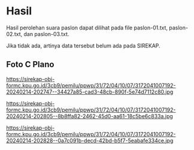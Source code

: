 # Hasil

Hasil perolehan suara paslon dapat dilihat pada file paslon-01.txt, paslon-02.txt, dan paslon-03.txt.

Jika tidak ada, artinya data tersebut belum ada pada SIREKAP.

## Foto C Plano

https://sirekap-obj-formc.kpu.go.id/3cb9/pemilu/ppwp/31/72/04/10/07/3172041007192-20240214-202747--34427a85-cad3-48cb-890f-5e74d7112c80.jpg

https://sirekap-obj-formc.kpu.go.id/3cb9/pemilu/ppwp/31/72/04/10/07/3172041007192-20240214-202805--8b8ffa82-2462-45d0-aa61-18c5be6c833a.jpg

https://sirekap-obj-formc.kpu.go.id/3cb9/pemilu/ppwp/31/72/04/10/07/3172041007192-20240214-202828--0a7c091b-decd-42bd-b5f7-5eabafe334ce.jpg
